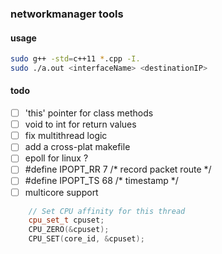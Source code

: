 ### networkmanager tools

#### usage
```bash
sudo g++ -std=c++11 *.cpp -I.
sudo ./a.out <interfaceName> <destinationIP>
```

#### todo
- [ ] 'this' pointer for class methods
- [ ] void to int for return values
- [ ] fix multithread logic
- [ ] add a cross-plat makefile
- [ ] epoll for linux ?
- [ ] #define IPOPT_RR  7     /* record packet route */
- [ ] #define IPOPT_TS  68    /* timestamp */
- [ ] multicore support
```C++
    // Set CPU affinity for this thread
    cpu_set_t cpuset;
    CPU_ZERO(&cpuset);
    CPU_SET(core_id, &cpuset);
```
